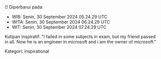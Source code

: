 ⏰ Diperbarui pada:
- WIB: Senin, 30 September 2024 05.24.29 UTC
- WITA: Senin, 30 September 2024 06.24.29 UTC
- WIT: Senin, 30 September 2024 07.24.29 UTC

Kutipan Inspiratif:
"I failed in some subjects in exam, but my friend passed in all. Now he is an engineer in microsoft and i am the owner of microsoft."


Kategori: inspirational

